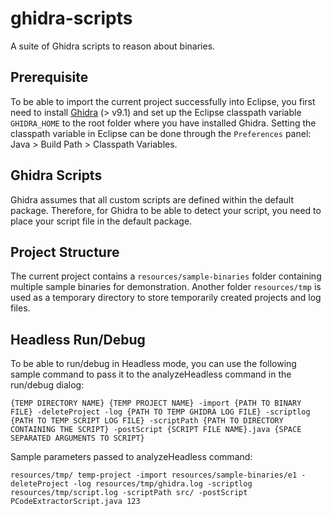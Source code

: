 # ghidra-scripts
A suite of Ghidra scripts to reason about binaries.

## Prerequisite
To be able to import the current project successfully into Eclipse, you first need to install [Ghidra](https://ghidra-sre.org/) (> v9.1) and set up the Eclipse classpath variable `GHIDRA_HOME` to the root folder where you have installed Ghidra. Setting the classpath variable in Eclipse can be done through the `Preferences` panel: Java > Build Path > Classpath Variables.

## Ghidra Scripts
Ghidra assumes that all custom scripts are defined within the default package. Therefore, for Ghidra to be able to detect your script, you need to place your script file in the default package.

## Project Structure
The current project contains a `resources/sample-binaries` folder containing multiple sample binaries for demonstration. Another folder `resources/tmp` is used as a temporary directory to store temporarily created projects and log files.

## Headless Run/Debug
To be able to run/debug in Headless mode, you can use the following sample command to pass it to the analyzeHeadless command in the run/debug dialog:

```
{TEMP DIRECTORY NAME} {TEMP PROJECT NAME} -import {PATH TO BINARY FILE} -deleteProject -log {PATH TO TEMP GHIDRA LOG FILE} -scriptlog {PATH TO TEMP SCRIPT LOG FILE} -scriptPath {PATH TO DIRECTORY CONTAINING THE SCRIPT} -postScript {SCRIPT FILE NAME}.java {SPACE SEPARATED ARGUMENTS TO SCRIPT}
```

Sample parameters passed to analyzeHeadless command:

```
resources/tmp/ temp-project -import resources/sample-binaries/e1 -deleteProject -log resources/tmp/ghidra.log -scriptlog resources/tmp/script.log -scriptPath src/ -postScript PCodeExtractorScript.java 123
```

